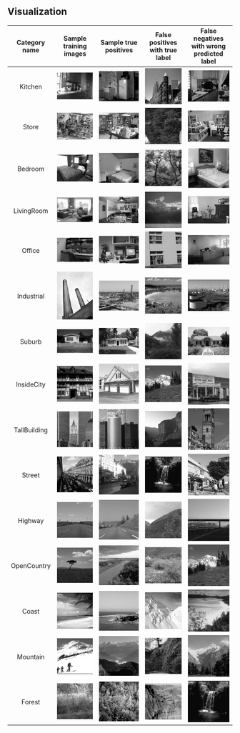 ## Visualization
| Category name | Sample training images | Sample true positives | False positives with true label | False negatives with wrong predicted label |
| :-----------: | :--------------------: | :-------------------: | :-----------------------------: | :----------------------------------------: |
| Kitchen | ![](thumbnails/Kitchen_train_image_0001.jpg) | ![](thumbnails/Kitchen_TP_image_0184.jpg) | ![](thumbnails/Kitchen_FP_image_0032.jpg) | ![](thumbnails/Kitchen_FN_image_0192.jpg) |
| Store | ![](thumbnails/Store_train_image_0001.jpg) | ![](thumbnails/Store_TP_image_0150.jpg) | ![](thumbnails/Store_FP_image_0041.jpg) | ![](thumbnails/Store_FN_image_0151.jpg) |
| Bedroom | ![](thumbnails/Bedroom_train_image_0001.jpg) | ![](thumbnails/Bedroom_TP_image_0175.jpg) | ![](thumbnails/Bedroom_FP_image_0044.jpg) | ![](thumbnails/Bedroom_FN_image_0180.jpg) |
| LivingRoom | ![](thumbnails/LivingRoom_train_image_0001.jpg) | ![](thumbnails/LivingRoom_TP_image_0147.jpg) | ![](thumbnails/LivingRoom_FP_image_0110.jpg) | ![](thumbnails/LivingRoom_FN_image_0146.jpg) |
| Office | ![](thumbnails/Office_train_image_0002.jpg) | ![](thumbnails/Office_TP_image_0183.jpg) | ![](thumbnails/Office_FP_image_0117.jpg) | ![](thumbnails/Office_FN_image_0185.jpg) |
| Industrial | ![](thumbnails/Industrial_train_image_0002.jpg) | ![](thumbnails/Industrial_TP_image_0152.jpg) | ![](thumbnails/Industrial_FP_image_0113.jpg) | ![](thumbnails/Industrial_FN_image_0148.jpg) |
| Suburb | ![](thumbnails/Suburb_train_image_0002.jpg) | ![](thumbnails/Suburb_TP_image_0176.jpg) | ![](thumbnails/Suburb_FP_image_0076.jpg) | ![](thumbnails/Suburb_FN_image_0164.jpg) |
| InsideCity | ![](thumbnails/InsideCity_train_image_0005.jpg) | ![](thumbnails/InsideCity_TP_image_0134.jpg) | ![](thumbnails/InsideCity_FP_image_0125.jpg) | ![](thumbnails/InsideCity_FN_image_0140.jpg) |
| TallBuilding | ![](thumbnails/TallBuilding_train_image_0010.jpg) | ![](thumbnails/TallBuilding_TP_image_0129.jpg) | ![](thumbnails/TallBuilding_FP_image_0047.jpg) | ![](thumbnails/TallBuilding_FN_image_0131.jpg) |
| Street | ![](thumbnails/Street_train_image_0001.jpg) | ![](thumbnails/Street_TP_image_0147.jpg) | ![](thumbnails/Street_FP_image_0128.jpg) | ![](thumbnails/Street_FN_image_0149.jpg) |
| Highway | ![](thumbnails/Highway_train_image_0009.jpg) | ![](thumbnails/Highway_TP_image_0162.jpg) | ![](thumbnails/Highway_FP_image_0079.jpg) | ![](thumbnails/Highway_FN_image_0144.jpg) |
| OpenCountry | ![](thumbnails/OpenCountry_train_image_0003.jpg) | ![](thumbnails/OpenCountry_TP_image_0122.jpg) | ![](thumbnails/OpenCountry_FP_image_0081.jpg) | ![](thumbnails/OpenCountry_FN_image_0125.jpg) |
| Coast | ![](thumbnails/Coast_train_image_0006.jpg) | ![](thumbnails/Coast_TP_image_0130.jpg) | ![](thumbnails/Coast_FP_image_0062.jpg) | ![](thumbnails/Coast_FN_image_0114.jpg) |
| Mountain | ![](thumbnails/Mountain_train_image_0002.jpg) | ![](thumbnails/Mountain_TP_image_0123.jpg) | ![](thumbnails/Mountain_FP_image_0124.jpg) | ![](thumbnails/Mountain_FN_image_0118.jpg) |
| Forest | ![](thumbnails/Forest_train_image_0003.jpg) | ![](thumbnails/Forest_TP_image_0142.jpg) | ![](thumbnails/Forest_FP_image_0100.jpg) | ![](thumbnails/Forest_FN_image_0128.jpg) |

